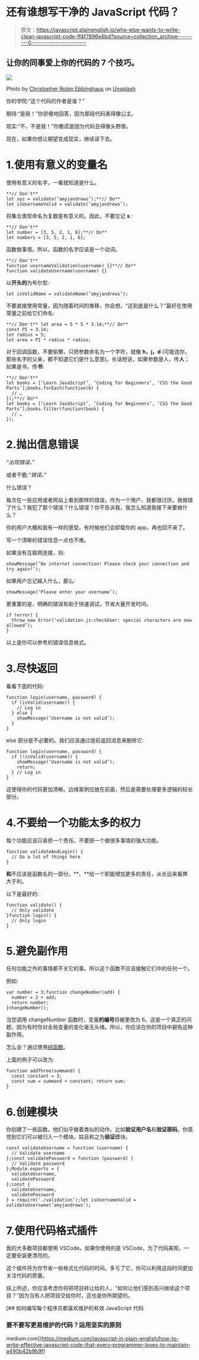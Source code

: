 # 还有谁想写干净的 JavaScript 代码？

> 原文：<https://javascript.plainenglish.io/who-else-wants-to-write-clean-javascript-code-ff4f7896e6bd?source=collection_archive---------0----------------------->

## 让你的同事爱上你的代码的 7 个技巧。

![](img/b9143a81e1bf93066341cf4738518733.png)

Photo by [Christopher Robin Ebbinghaus](https://unsplash.com/@cebbbinghaus?utm_source=medium&utm_medium=referral) on [Unsplash](https://unsplash.com?utm_source=medium&utm_medium=referral)

你的学院:“这个代码的作者是谁？”

期待:“是我！”你骄傲地回答，因为那段代码美得像公主。

现实:“不，不是我！”你撒谎是因为代码丑得像头野兽。

现在，如果你想让期望变成现实，继续读下去。

# 1.使用有意义的变量名

使用有意义的名字，一看就知道是什么。

```
**// Don't**
let xyz = validate(‘amyjandrews’);**// Do**
let isUsernameValid = validate(‘amyjandrews’);
```

将集合类型命名为复数是有意义的。因此，不要忘记 **s** :

```
**// Don't**
let number = [3, 5, 2, 1, 6];**// Do**
let numbers = [3, 5, 2, 1, 6];
```

函数做事情。所以，函数的名字应该是一个动词。

```
**// Don't**
function usernameValidation(username) {}**// Do**
function validateUsername(username) {}
```

以**开头的**为布尔型:

```
let isValidName = validateName(‘amyjandrews’);
```

不要直接使用常量，因为随着时间的推移，你会想，“这到底是什么？”最好在使用常量之前给它们命名:

```
**// Don't** let area = 5 * 5 * 3.14;**// Do**
const PI = 3.14;
let radius = 5;
let area = PI * radius * radius;
```

对于回调函数，不要偷懒，只把参数命名为一个字符，就像 **h，j，d** (可能连你，那些名字的父亲，都不知道它们是什么意思)。长话短说，如果参数是人，传**人**；如果是书，传**书**:

```
**// Don't**
let books = [‘Learn JavaScript’, ‘Coding for Beginners’, ‘CSS the Good Parts’];books.forEach(function(b) {
  // …
});**// Do**
let books = [‘Learn JavaScript’, ‘Coding for Beginners’, ‘CSS the Good Parts’];books.filter(function(book) {
  // …
});
```

# 2.抛出信息错误

*“出现错误。”*

或者干脆:*“错误。”*

什么错误？

每次在一些应用或者网站上看到那样的错误，作为一个用户，我都很讨厌。我做错了什么？我犯了那个错误？什么错误？你不告诉我，我怎么知道我接下来要做什么？

你的用户大概和我有一样的感受。有时候他们会卸载你的 app，再也回不来了。

写一个清晰的错误信息一点也不难。

如果没有互联网连接，则:

```
showMessage(‘No internet connection! Please check your connection and try again!’);
```

如果用户忘记输入什么，那么:

```
showMessage(‘Please enter your username’);
```

更重要的是，明确的错误有助于快速调试，节省大量开发时间。

```
if (error) {
  throw new Error(‘validation.js:checkUser: special characters are now allowed’);
}
```

以上是你可以参考的错误信息格式。

# 3.尽快返回

看看下面的代码:

```
function login(username, password) {
  if (isValid(username)) {
    // Log in
  } else {
    showMessage(‘Username is not valid’);
  }
}
```

else 部分是不必要的。我们应该通过提前返回消息来删除它:

```
function login(username, password) {
  if (!isValid(username)) {
    showMessage(‘Username is not valid’);
    return;
  } // Log in
}
```

这使得你的代码更加清晰。边缘案例应放在前面，然后是需要处理更多逻辑的较长部分。

# 4.不要给一个功能太多的权力

每个功能应该只承担一个责任。不要把一个做很多事情的强大功能。

```
function validateAndLogin() {
  // Do a lot of things here
}
```

**和**不应该是函数名的一部分。**、**给一个职能增加更多的责任，从长远来看弊大于利。

以下是最好的:

```
function validate() {
  // Only validate
}function login() {
  // Only login
}
```

# 5.避免副作用

任何功能之外的事情都不关它的事。所以这个函数不应该接触它们中的任何一个。

例如:

```
var number = 3;function changeNumber(add) {
  number = 2 + add;
  return number;
}changeNumber();
```

当您调用 changeNumber 函数时，变量**的编号**将被更改为 6。这是一个真正的问题，因为有时你对全局变量的变化毫无头绪。所以，你应该在你的项目中避免这种副作用。

怎么会？通过使用[纯函数](https://medium.com/better-programming/what-is-a-pure-function-3b4af9352f6f)。

上面的例子可以改为:

```
function addThree(summand) {
  const constant = 3;
  const sum = summand + constant; return sum;
}
```

# 6.创建模块

你创建了一些函数。他们似乎做着类似的动作。比如**验证用户名**和**验证密码**。你感觉到它们可以被归入一个模块。姑且称之为**验证**模块。

```
const validateUsername = function (username) {
  // Validate username
};const validatePassword = function (password) {
  // Validate password
};Module.exports = {
  validateUsername,
  validatePassword
};const { 
  validateUsername,
  validatePassword
} = require(‘./validation’);let isUsernameValid = validateUsername(‘amyjandrews’);
```

# 7.使用代码格式插件

我的大多数项目都使用 VSCode。如果你使用的是 VSCode，为了代码美观，一定要安装更漂亮的。

这个插件将为你节省一些格式化代码的时间。多亏了它，你可以利用这段时间更加关注代码的质量。

综上所述，你应该考虑你将把项目转让给的人，“如何让他们感到高兴继续这个项目？”因为当有人把项目交给你时，这也是你所期望的。

[](https://medium.com/javascript-in-plain-english/how-to-write-effective-javascript-code-that-every-programmer-loves-to-maintain-a490b42b9b9f) [## 如何编写每个程序员都喜欢维护的有效 JavaScript 代码

### 要不要写更易维护的代码？运用坚实的原则

medium.com](https://medium.com/javascript-in-plain-english/how-to-write-effective-javascript-code-that-every-programmer-loves-to-maintain-a490b42b9b9f)